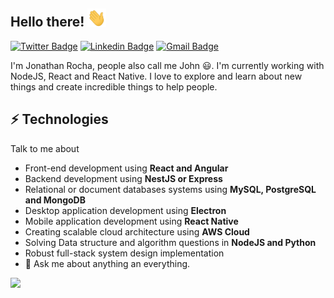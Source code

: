<h2> Hello there! <img src="https://raw.githubusercontent.com/ABSphreak/ABSphreak/master/gifs/Hi.gif" width="30px"></h2>

[![Twitter Badge](https://img.shields.io/badge/-@johnferreirar-1ca0f1?style=flat-square&labelColor=1ca0f1&logo=twitter&logoColor=white&link=https://twitter.com/johnferreirar)](https://twitter.com/johnferreirar) [![Linkedin Badge](https://img.shields.io/badge/-johnferreirar-blue?style=flat-square&logo=Linkedin&logoColor=white&link=https://www.linkedin.com/in/jonh-engineer/?locale=en_US//)](https://www.linkedin.com/in/jonathan-ferreira-rocha-309a5436/) [![Gmail Badge](https://img.shields.io/badge/-johnferreirar@gmail.com-c14438?style=flat-square&logo=Gmail&logoColor=white&link=mailto:johnferreirar@gmail.com)](mailto:johnferreirar@gmail.com)

I'm Jonathan Rocha, people also call me John 😃. I'm currently working with NodeJS, React and React Native. 
I love to explore and learn about new things and create incredible things to help people.
## ⚡ Technologies    
Talk to me about
- Front-end development using **React and Angular**
- Backend development using **NestJS or Express**
- Relational or document databases systems using **MySQL, PostgreSQL and MongoDB**
- Desktop application development using **Electron**
- Mobile application development using **React Native**
- Creating scalable cloud architecture using **AWS Cloud**
- Solving Data structure and algorithm questions in **NodeJS and Python**
- Robust full-stack system design implementation
- 💬 Ask me about anything an everything.


![](https://komarev.com/ghpvc/?username=jonathrocha&color=blue&style=flat-square&label=PROFILE+VIEWS)
